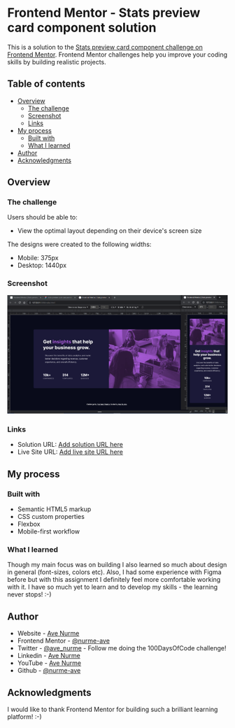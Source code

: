 # Frontend Mentor - Stats preview card component solution

This is a solution to the [Stats preview card component challenge on Frontend Mentor](https://www.frontendmentor.io/challenges/stats-preview-card-component-8JqbgoU62). Frontend Mentor challenges help you improve your coding skills by building realistic projects. 

## Table of contents

- [Overview](#overview)
  - [The challenge](#the-challenge)
  - [Screenshot](#screenshot)
  - [Links](#links)
- [My process](#my-process)
  - [Built with](#built-with)
  - [What I learned](#what-i-learned)
- [Author](#author)
- [Acknowledgments](#acknowledgments)

## Overview

### The challenge

Users should be able to:

- View the optimal layout depending on their device's screen size

The designs were created to the following widths:

- Mobile: 375px
- Desktop: 1440px

### Screenshot

![Screenshot of my solution](/images/100-days-r3-d16-FrontendMentor.png)

### Links

- Solution URL: [Add solution URL here](https://your-solution-url.com)
- Live Site URL: [Add live site URL here](https://your-live-site-url.com)

## My process

### Built with

- Semantic HTML5 markup
- CSS custom properties
- Flexbox
- Mobile-first workflow

### What I learned

Though my main focus was on building I also learned so much about design in general (font-sizes, colors etc).
Also, I had some experience with Figma before but with this assignment I definitely feel more comfortable working with it.
I have so much yet to learn and to develop my skills - the learning never stops! :-)

## Author

- Website - [Ave Nurme](https://www.avenurme.dev)
- Frontend Mentor - [@nurme-ave](https://www.frontendmentor.io/profile/nurme-ave)
- Twitter - [@ave\_nurme](https://twitter.com/ave_nurme) - Follow me doing the 100DaysOfCode challenge!
- Linkedin - [Ave Nurme](https://www.linkedin.com/in/ave-nurme)
- YouTube - [Ave Nurme](https://www.youtube.com/channel/UC_kKIEE66Wa5bAxjqoI1A8w/videos)
- Github - [@nurme-ave](https://github.com/nurme-ave)

## Acknowledgments

I would like to thank Frontend Mentor for building such a brilliant learning platform! :-)
